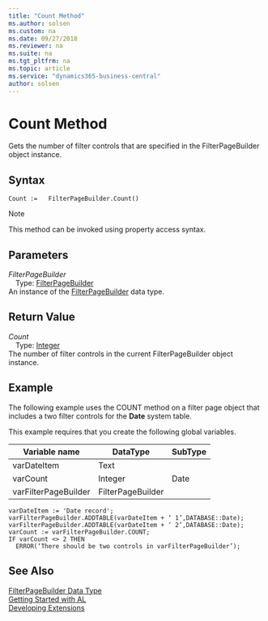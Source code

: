 ```yaml
---
title: "Count Method"
ms.author: solsen
ms.custom: na
ms.date: 09/27/2018
ms.reviewer: na
ms.suite: na
ms.tgt_pltfrm: na
ms.topic: article
ms.service: "dynamics365-business-central"
author: solsen
---
```

[//]: # (START>DO_NOT_EDIT)
[//]: # (IMPORTANT:Do not edit any of the content between here and the END>DO_NOT_EDIT.)
[//]: # (Any modifications should be made in the .resx files in the ModernDev repo.)
# Count Method
Gets the number of filter controls that are specified in the FilterPageBuilder object instance.

## Syntax
```
Count :=   FilterPageBuilder.Count()
```
> [!NOTE]  
> This method can be invoked using property access syntax.  

## Parameters
*FilterPageBuilder*  
&emsp;Type: [FilterPageBuilder](filterpagebuilder-data-type.md)  
An instance of the [FilterPageBuilder](filterpagebuilder-data-type.md) data type.  

## Return Value
*Count*  
&emsp;Type: [Integer](integer-data-type.md)  
The number of filter controls in the current FilterPageBuilder object instance.  


[//]: # (IMPORTANT: END>DO_NOT_EDIT)

## Example  
 The following example uses the COUNT method on a filter page object that includes a two filter controls for the **Date** system table.  
  
 This example requires that you create the following global variables.  
  
|Variable name|DataType|SubType|  
|-------------------|--------------|-------------|  
|varDateItem|Text||  
|varCount|Integer|Date|  
|varFilterPageBuilder|FilterPageBuilder||  
  
```  
varDateItem := 'Date record';  
varFilterPageBuilder.ADDTABLE(varDateItem + ‘ 1’,DATABASE::Date);  
varFilterPageBuilder.ADDTABLE(varDateItem + ‘ 2’,DATABASE::Date);  
varCount := varFilterPageBuilder.COUNT;  
IF varCount <> 2 THEN   
  ERROR(‘There should be two controls in varFilterPageBuilder’);  
```  

## See Also
[FilterPageBuilder Data Type](filterpagebuilder-data-type.md)  
[Getting Started with AL](../devenv-get-started.md)  
[Developing Extensions](../devenv-dev-overview.md)